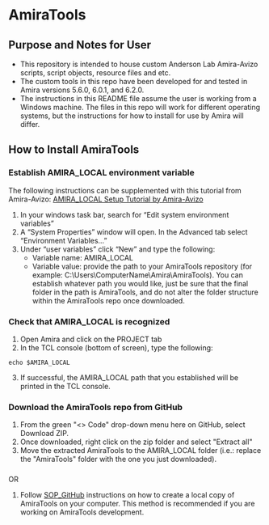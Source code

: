 # AmiraTools

## Purpose and Notes for User
- This repository is intended to house custom Anderson Lab Amira-Avizo scripts, script objects, resource files and etc. 
- The custom tools in this repo have been developed for and tested in Amira versions 5.6.0, 6.0.1, and 6.2.0. 
- The instructions in this README file assume the user is working from a Windows machine. 
The files in this repo will work for different operating systems, but the instructions for how to install for use by Amira will differ. 

## How to Install AmiraTools
### Establish AMIRA_LOCAL environment variable
The following instructions can be supplemented with this tutorial from Amira-Avizo: [AMIRA_LOCAL Setup Tutorial by Amira-Avizo](https://www.thermofisher.com/software-em-3d-vis/xtra-library/xtras/amira_local-setup-tutorial) 
1. In your windows task bar, search for “Edit system environment variables”
2. A “System Properties” window will open. In the Advanced tab select “Environment Variables…”
3. Under “user variables” click “New” and type the following:
	- Variable name: AMIRA_LOCAL
	- Variable value: provide the path to your AmiraTools repository (for example: C:\Users\ComputerName\Amira\AmiraTools). 
	You can establish whatever path you would like, just be sure that the final folder in the path is AmiraTools, and do not alter the folder structure within the AmiraTools repo once downloaded.

### Check that AMIRA_LOCAL is recognized
1. Open Amira and click on the PROJECT tab
2. In the TCL console (bottom of screen), type the following: 
```shell
echo $AMIRA_LOCAL
```
3. If successful, the AMIRA_LOCAL path that you established will be printed in the TCL console.

### Download the AmiraTools repo from GitHub
1. From the green "<> Code" drop-down menu here on GitHub, select Download ZIP. 
2. Once downloaded, right click on the zip folder and select "Extract all"
3. Move the extracted AmiraTools to the AMIRA_LOCAL folder (i.e.: replace the "AmiraTools" folder with the one you just downloaded). 

###
OR 

1. Follow [SOP_GitHub](https://uofutah.sharepoint.com/:w:/s/Andersonlabgeneral/EXsGK784OCBJt2wU2yTOhe4BKsbqxCDouksPdQlos3E6Vw?e=gQMHkm) 
instructions on how to create a local copy of AmiraTools on your computer. This method is recommended if you are working on AmiraTools development. 
